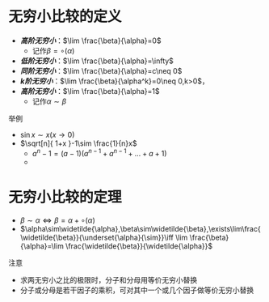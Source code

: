 # 无穷小比较的定义

- ***高阶无穷小***：$\lim \frac{\beta}{\alpha}=0$
  - 记作$\beta=\circ(\alpha)$
- ***低阶无穷小***：$\lim \frac{\beta}{\alpha}=\infty$
- ***同阶无穷小***：$\lim \frac{\beta}{\alpha}=c\neq 0$
- ***k阶无穷小***：$\lim \frac{\beta}{\alpha^k}=0\neq 0,k>0$，
- ***高阶无穷小***：$\lim \frac{\beta}{\alpha}=1$
  - 记作$\alpha \sim\beta$


举例

- $\sin x\sim x(x\to 0)$
- $\sqrt[n]{ 1+x }-1\sim \frac{1}{n}x$
  - $a^n-1=(a-1)(a^{n-1}+a^{n-1}+\dots+a+1)$
  -

# 无穷小比较的定理

- $\beta \sim\alpha \iff\beta=\alpha+\circ(\alpha)$
- $\alpha\sim\widetilde{\alpha},\beta\sim\widetilde{\beta},\exists\lim\frac{\widetilde{\beta}}{\underset{\alpha}{\sim}}\iff \lim \frac{\beta}{\alpha}=\lim \frac{\widetilde{\beta}}{\widetilde{\alpha}}$

注意

- 求两无穷小之比的极限时，分子和分母用等价无穷小替换
- 分子或分母是若干因子的乘积，可对其中一个或几个因子做等价无穷小替换

